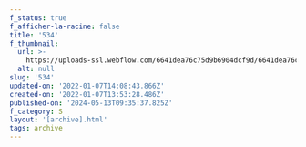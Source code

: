 ```yaml
---
f_status: true
f_afficher-la-racine: false
title: '534'
f_thumbnail:
  url: >-
    https://uploads-ssl.webflow.com/6641dea76c75d9b6904dcf9d/6641dea76c75d9b6904dd391_534b.jpg
  alt: null
slug: '534'
updated-on: '2022-01-07T14:08:43.866Z'
created-on: '2022-01-07T13:53:28.486Z'
published-on: '2024-05-13T09:35:37.825Z'
f_category: S
layout: '[archive].html'
tags: archive
---
```



